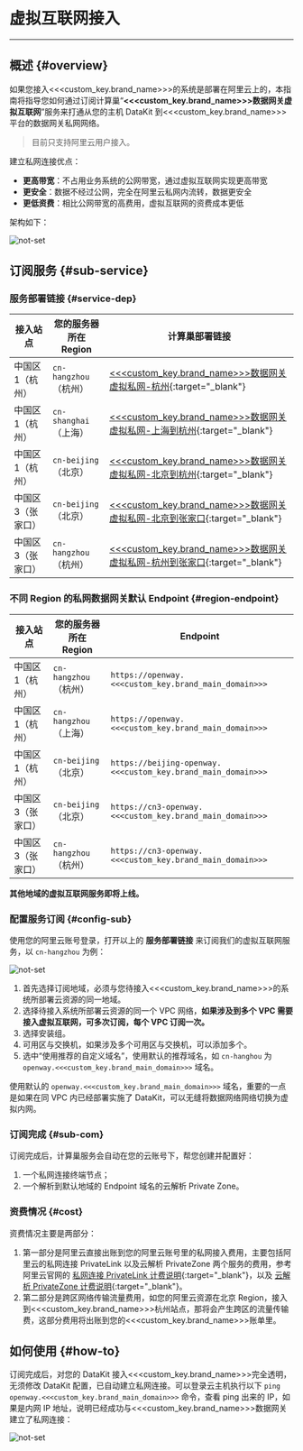 # 虚拟互联网接入

---

## 概述 {#overview}

如果您接入<<<custom_key.brand_name>>>的系统是部署在阿里云上的，本指南将指导您如何通过订阅计算巢“**<<<custom_key.brand_name>>>数据网关虚拟互联网**”服务来打通从您的主机 DataKit 到<<<custom_key.brand_name>>>平台的数据网关私网网络。

> 目前只支持阿里云用户接入。

建立私网连接优点：

- **更高带宽**：不占用业务系统的公网带宽，通过虚拟互联网实现更高带宽
- **更安全**：数据不经过公网，完全在阿里云私网内流转，数据更安全
- **更低资费**：相比公网带宽的高费用，虚拟互联网的资费成本更低

架构如下：

![not-set](imgs/aliyun_1.png)

## 订阅服务 {#sub-service}

### 服务部署链接 {#service-dep}

| **接入站点**      | **您的服务器所在 Region** | **计算巢部署链接**                                                                                                                                                            |
| --------          | ----------------------    | -----------                                                                                                                                                                   |
| 中国区 1（杭州）  | `cn-hangzhou`（杭州）     | [<<<custom_key.brand_name>>>数据网关虚拟私网-杭州](https://computenest.console.aliyun.com/user/cn-hangzhou/serviceInstanceCreate?ServiceId=service-68c8fee7f0554d6b9baa){:target="_blank"}         |
| 中国区 1（杭州）  | `cn-shanghai`（上海）     | [<<<custom_key.brand_name>>>数据网关虚拟私网-上海到杭州](https://computenest.console.aliyun.com/service/instance/create/cn-hangzhou?type=user&ServiceId=service-a2c410eb83254ee188ed){:target="_blank"}         |
| 中国区 1（杭州）  | `cn-beijing` （北京）     | [<<<custom_key.brand_name>>>数据网关虚拟私网-北京到杭州](https://computenest.console.aliyun.com/user/cn-hangzhou/serviceInstanceCreate?ServiceId=service-af3b4511d9214c9ebaba){:target="_blank"}   |
| 中国区 3（张家口）| `cn-beijing` （北京）     | [<<<custom_key.brand_name>>>数据网关虚拟私网-北京到张家口](https://computenest.console.aliyun.com/user/cn-hangzhou/serviceInstanceCreate?ServiceId=service-a22bc59ed53c4946b8ce){:target="_blank"} |
| 中国区 3（张家口）| `cn-hangzhou`（杭州）     | [<<<custom_key.brand_name>>>数据网关虚拟私网-杭州到张家口](https://computenest.console.aliyun.com/user/cn-hangzhou/serviceInstanceCreate?ServiceId=service-87a611279d9a42ceaeb2){:target="_blank"} |

### 不同 Region 的私网数据网关默认 Endpoint {#region-endpoint}

| **接入站点**      | **您的服务器所在 Region** | **Endpoint**                         |
| --------          | ----------------------    | -----------                          |
| 中国区 1（杭州）  | `cn-hangzhou` （杭州）    | `https://openway.<<<custom_key.brand_main_domain>>>`         |
| 中国区 1（杭州）  | `cn-hangzhou` （上海）    | `https://openway.<<<custom_key.brand_main_domain>>>`         |
| 中国区 1（杭州）  | `cn-beijing`  （北京）    | `https://beijing-openway.<<<custom_key.brand_main_domain>>>` |
| 中国区 3（张家口）| `cn-beijing`  （北京）    | `https://cn3-openway.<<<custom_key.brand_main_domain>>>`     |
| 中国区 3（张家口）| `cn-hangzhou` （杭州）    | `https://cn3-openway.<<<custom_key.brand_main_domain>>>`     |

**其他地域的虚拟互联网服务即将上线。**

### 配置服务订阅 {#config-sub}

使用您的阿里云账号登录，打开以上的 **服务部署链接** 来订阅我们的虚拟互联网服务，以 `cn-hangzhou` 为例：

![not-set](imgs/aliyun_2.png)

1. 首先选择订阅地域，必须与您待接入<<<custom_key.brand_name>>>的系统所部署云资源的同一地域。
1. 选择待接入系统所部署云资源的同一个 VPC 网络，**如果涉及到多个 VPC 需要接入虚拟互联网，可多次订阅，每个 VPC 订阅一次。**
1. 选择安装组。
1. 可用区与交换机，如果涉及多个可用区与交换机，可以添加多个。
1. 选中“使用推荐的自定义域名”，使用默认的推荐域名，如 `cn-hanghou` 为 `openway.<<<custom_key.brand_main_domain>>>` 域名。

使用默认的 `openway.<<<custom_key.brand_main_domain>>>` 域名，重要的一点是如果在同 VPC 内已经部署实施了 DataKit，可以无缝将数据网络网络切换为虚拟内网。

### 订阅完成 {#sub-com}

订阅完成后，计算巢服务会自动在您的云账号下，帮您创建并配置好：

1. 一个私网连接终端节点；
2. 一个解析到默认地域的 Endpoint 域名的云解析 Private Zone。

### 资费情况 {#cost}

资费情况主要是两部分：

1. 第一部分是阿里云直接出账到您的阿里云账号里的私网接入费用，主要包括阿里云的私网连接 PrivateLink 以及云解析 PrivateZone 两个服务的费用，参考阿里云官网的 [私网连接 PrivateLink 计费说明](https://help.aliyun.com/document_detail/198081.html){:target="_blank"}，以及 [云解析 PrivateZone 计费说明](https://help.aliyun.com/document_detail/71338.html){:target="_blank"}。
2. 第二部分是跨区网络传输流量费用，如您的阿里云资源在北京 Region，接入到<<<custom_key.brand_name>>>杭州站点，那将会产生跨区的流量传输费，这部分费用将出账到您的<<<custom_key.brand_name>>>账单里。

## 如何使用 {#how-to}

订阅完成后，对您的 DataKit 接入<<<custom_key.brand_name>>>完全透明，无须修改 DataKit 配置，已自动建立私网连接。可以登录云主机执行以下 `ping openway.<<<custom_key.brand_main_domain>>>` 命令，查看 ping 出来的 IP，如果是内网 IP 地址，说明已经成功与<<<custom_key.brand_name>>>数据网关建立了私网连接：

![not-set](imgs/aliyun_3.png)
